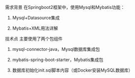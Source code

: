 需求背景
在Springboot2框架中，使用Mysql和Mybatis功能：

1. Mysql+Datasource集成

2. Mybatis+XML用法详解

技术点
主要使用了两个包组件

1. mysql-connector-java，Mysql数据库集成包

2. mybatis-spring-boot-starter，Mybatis集成包

3. 数据库初始化init.sql脚本内容（或Docker安装MySQL数据库）